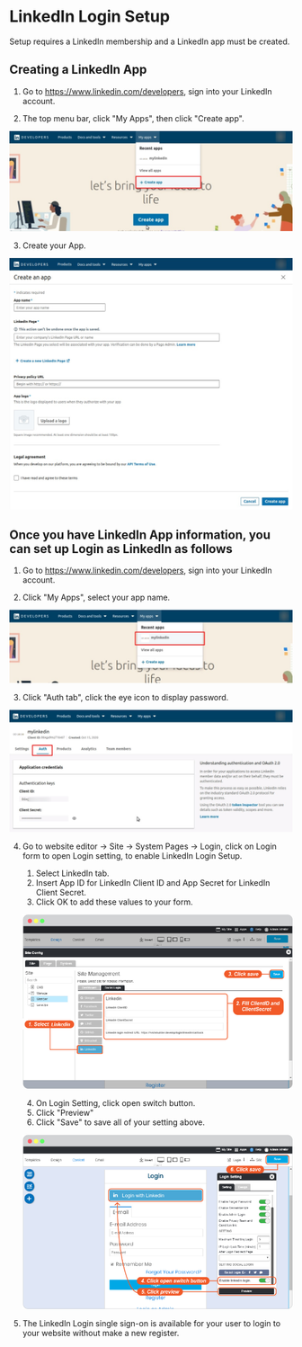 # LinkedIn Login Setup

Setup requires a LinkedIn membership and a LinkedIn app must be created.

## Creating a LinkedIn App

1. Go to <https://www.linkedin.com/developers>, sign into your LinkedIn account.

2. The top menu bar, click "My Apps", then click "Create app".

![image](images/login_social_linkedin/linkedin_01.jpg)

3. Create your App.

![image](images/login_social_linkedin/linkedin_02.jpg)

## Once you have LinkedIn App information, you can set up Login as LinkedIn as follows

1. Go to <https://www.linkedin.com/developers>, sign into your LinkedIn account.

2. Click "My Apps", select your app name.

![image](images/login_social_linkedin/linkedin_03.jpg)

3. Click "Auth tab", click the eye icon to display password.

![image](images/login_social_linkedin/linkedin_04.jpg)

4. Go to website editor -> Site -> System Pages -> Login, click on Login form to open Login setting, to enable LinkedIn Login Setup.

   1. Select LinkedIn tab.
   2. Insert App ID for LinkedIn Client ID and App Secret for LinkedIn Client Secret.
   3. Click OK to add these values to your form.

    ![image](images/login_social_linkedin/linkedin_login_config_01.jpg)

   4. On Login Setting, click open switch button.
   5. Click "Preview"
   6. Click "Save" to save all of your setting above.

    ![image](images/login_social_linkedin/linkedin_login_config_02.jpg)

5. The LinkedIn Login single sign-on is available for your user to login to your website without make a new register.
